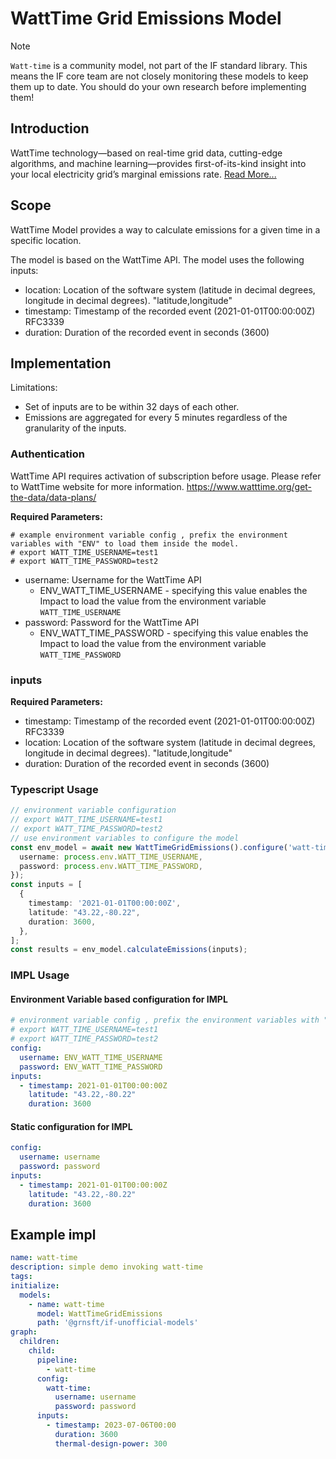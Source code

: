 # WattTime Grid Emissions Model

> [!NOTE]
> `Watt-time` is a community model, not part of the IF standard library. This means the IF core team are not closely monitoring these models to keep them up to date. You should do your own research before implementing them!

## Introduction

WattTime technology—based on real-time grid data, cutting-edge algorithms, and machine learning—provides first-of-its-kind insight into your local electricity grid’s marginal emissions rate. [Read More...](https://www.watttime.org/api-documentation/#introduction)


## Scope

WattTime Model provides a way to calculate emissions for a given time in a specific location.

The model is based on the WattTime API. The model uses the following inputs:
* location: Location of the software system (latitude in decimal degrees, longitude in decimal degrees). "latitude,longitude"
* timestamp: Timestamp of the recorded event (2021-01-01T00:00:00Z) RFC3339
* duration: Duration of the recorded event in seconds (3600)


## Implementation

Limitations:
* Set of inputs are to be within 32 days of each other.
* Emissions are aggregated for every 5 minutes regardless of the granularity of the inputs.

### Authentication


WattTime API requires activation of subscription before usage. Please refer to WattTime website for more information.
https://www.watttime.org/get-the-data/data-plans/

**Required Parameters:**
```
# example environment variable config , prefix the environment variables with "ENV" to load them inside the model.
# export WATT_TIME_USERNAME=test1
# export WATT_TIME_PASSWORD=test2
```
* username: Username for the WattTime API
  * ENV_WATT_TIME_USERNAME - specifying this value enables the Impact to load the value from the environment variable `WATT_TIME_USERNAME`
* password: Password for the WattTime API
  * ENV_WATT_TIME_PASSWORD - specifying this value enables the Impact to load the value from the environment variable `WATT_TIME_PASSWORD`


### inputs

**Required Parameters:**
* timestamp: Timestamp of the recorded event (2021-01-01T00:00:00Z) RFC3339
* location: Location of the software system (latitude in decimal degrees, longitude in decimal degrees). "latitude,longitude"
* duration: Duration of the recorded event in seconds (3600)

### Typescript Usage
```typescript
// environment variable configuration
// export WATT_TIME_USERNAME=test1
// export WATT_TIME_PASSWORD=test2
// use environment variables to configure the model
const env_model = await new WattTimeGridEmissions().configure('watt-time', {
  username: process.env.WATT_TIME_USERNAME,
  password: process.env.WATT_TIME_PASSWORD,
});
const inputs = [
  {
    timestamp: '2021-01-01T00:00:00Z',
    latitude: "43.22,-80.22",
    duration: 3600,
  },
];
const results = env_model.calculateEmissions(inputs);
```

### IMPL Usage
#### Environment Variable based configuration for IMPL
```yaml
# environment variable config , prefix the environment variables with "ENV" to load them inside the model.
# export WATT_TIME_USERNAME=test1
# export WATT_TIME_PASSWORD=test2
config:
  username: ENV_WATT_TIME_USERNAME
  password: ENV_WATT_TIME_PASSWORD
inputs:
  - timestamp: 2021-01-01T00:00:00Z
    latitude: "43.22,-80.22"
    duration: 3600
```
#### Static configuration for IMPL
```yaml
config:
  username: username
  password: password
inputs:
  - timestamp: 2021-01-01T00:00:00Z
    latitude: "43.22,-80.22"
    duration: 3600
```



## Example impl

```yaml
name: watt-time
description: simple demo invoking watt-time
tags:
initialize:
  models:
    - name: watt-time
      model: WattTimeGridEmissions
      path: '@grnsft/if-unofficial-models'
graph:
  children:
    child:
      pipeline:
        - watt-time
      config:
        watt-time:
          username: username
          password: password
      inputs:
        - timestamp: 2023-07-06T00:00
          duration: 3600
          thermal-design-power: 300
```
